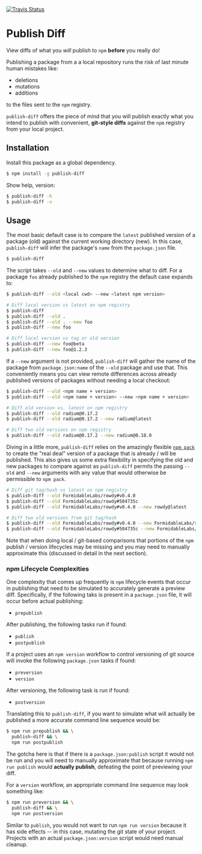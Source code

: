 [![Travis Status][trav_img]][trav_site]
<!--[![Coverage Status][cov_img]][cov_site]-->

Publish Diff
============

View diffs of what you _will_ publish to `npm` **before** you really do!

Publishing a package from a a local repository runs the risk of last minute
human mistakes like:

- deletions
- mutations
- additions

to the files sent to the `npm` registry.

`publish-diff` offers the piece of mind that you will publish exactly what you
intend to publish with convenient, **git-style diffs** against the `npm`
registry from your local project.

## Installation

Install this package as a global dependency.

```sh
$ npm install -g publish-diff
```

Show help, version:

```sh
$ publish-diff -h
$ publish-diff -v
```

## Usage

The most basic default case is to compare the `latest` published version of a
package (old) against the current working directory (new). In this case,
`publish-diff` will infer the package's `name` from the `package.json` file.

```sh
$ publish-diff
```

The script takes `--old` and `--new` values to determine what to diff. For a
package `foo` already published to the `npm` registry the default case expands
to:

```sh
$ publish-diff --old <local cwd> --new <latest npm version>

# Diff local version vs latest on npm registry
$ publish-diff
$ publish-diff --old .
$ publish-diff --old . --new foo
$ publish-diff --new foo

# Diff local version vs tag or old version
$ publish-diff --new foo@beta
$ publish-diff --new foo@1.2.3
```

If a `--new` argument is not provided, `publish-diff` will gather the name of
the package from `package.json:name` of the `--old` package and use that. This
conveniently means you can view remote differences across already published
versions of packages without needing a local checkout:

```sh
$ publish-diff --old <npm name + version>
$ publish-diff --old <npm name + version> --new <npm name + version>

# Diff old version vs. latest on npm registry
$ publish-diff --old radium@0.17.2
$ publish-diff --old radium@0.17.2 --new radium@latest

# Diff two old versions on npm registry
$ publish-diff --old radium@0.17.2 --new radium@0.18.0
```

Diving in a little more, `publish-diff` relies on the amazingly flexible
[`npm pack`](https://docs.npmjs.com/cli/pack) to create the "real deal" version
of a package that is already / will be published. This also gives us some extra
flexibility in specifying the old and new packages to compare against as
`publish-diff` permits the passing `--old` and `--new` arguments with any value
that would otherwise be permissible to `npm pack`.

```sh
# Diff git tag/hash vs latest on npm registry
$ publish-diff --old FormidableLabs/rowdy#v0.4.0
$ publish-diff --old FormidableLabs/rowdy#504735c
$ publish-diff --old FormidableLabs/rowdy#v0.4.0 --new rowdy@latest

# Diff two old versions from git tag/hash
$ publish-diff --old FormidableLabs/rowdy#v0.4.0 --new FormidableLabs/rowdy#v0.5.0
$ publish-diff --old FormidableLabs/rowdy#504735c --new FormidableLabs/rowdy#fe25a22
```

Note that when doing local / git-based comparisons that portions of the `npm`
publish / version lifecycles may be missing and you may need to manually
approximate this (discussed in detail in the next section).

### npm Lifecycle Complexities

One complexity that comes up frequently is `npm` lifecycle events that occur
in publishing that need to be simulated to accurately generate a preview diff.
Specifically, if the following taks is present in a `package.json` file, it
will occur before actual publishing:

- `prepublish`

After publishing, the following tasks run if found:

- `publish`
- `postpublish`

If a project uses an `npm version` workflow to control versioning of git source
will invoke the following `package.json` tasks if found:

- `preversion`
- `version`

After versioning, the following task is run if found:

- `postversion`

Translating this to `publish-diff`, if you want to simulate what will actually
be published a more accurate command line sequence would be:

```sh
$ npm run prepublish && \
  publish-diff && \
  npm run postpublish
```

The gotcha here is that if there is a `package.json:publish` script it would
not be run and you will need to manually approximate that because running
`npm run publish` would **actually publish**, defeating the point of previewing
your diff.

For a `version` workflow, an appropriate command line sequence may look
something like:

```sh
$ npm run preversion && \
  publish-diff && \
  npm run postversion
```

Similar to `publish`, you would not want to run `npm run version` because it
has side effects -- in this case, mutating the git state of your project.
Projects with an actual `package.json:version` script would need manual cleanup.

[trav_img]: https://api.travis-ci.org/FormidableLabs/publish-diff.svg
[trav_site]: https://travis-ci.org/FormidableLabs/publish-diff
[cov_img]: https://img.shields.io/coveralls/FormidableLabs/publish-diff.svg
[cov_site]: https://coveralls.io/r/FormidableLabs/publish-diff
